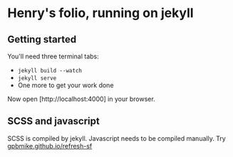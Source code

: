# Henry's folio, running on jekyll

## Getting started

You'll need three terminal tabs:

* `jekyll build --watch`
* `jekyll serve`
* One more to get your work done

Now open [http://localhost:4000] in your browser.


## SCSS and javascript

SCSS is compiled by jekyll.
Javascript needs to be compiled manually. Try [gpbmike.github.io/refresh-sf](http://gpbmike.github.io/refresh-sf/)
